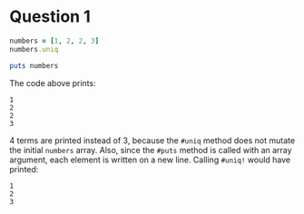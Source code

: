 # Question 1

```ruby
numbers = [1, 2, 2, 3]
numbers.uniq

puts numbers
```

The code above prints:

```shell
1
2
2
3
```

4 terms are printed instead of 3, because the `#uniq` method does not mutate the initial `numbers` array.
Also, since the `#puts` method is called with an array argument, each element is written on a new line.
Calling `#uniq!` would have printed:

```shell
1
2
3
```
